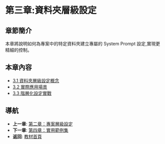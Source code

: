 # 第三章:資料夾層級設定

## 章節簡介

本章將說明如何為專案中的特定資料夾建立專屬的 System Prompt 設定,實現更精細的控制。

## 本章內容

- [3.1 資料夾層級設定概念](./3.1-folder-level-concept.md)
- [3.2 實際應用場景](./3.2-use-cases.md)
- [3.3 階層化設定實戰](./3.3-hierarchical-setup.md)

## 導航

- **上一章**: [第二章：專案層級設定](../chapter2/README.md)
- **下一章**: [第四章：實用範例集](../chapter4/README.md)
- **返回**: [教材首頁](../../README.md)
